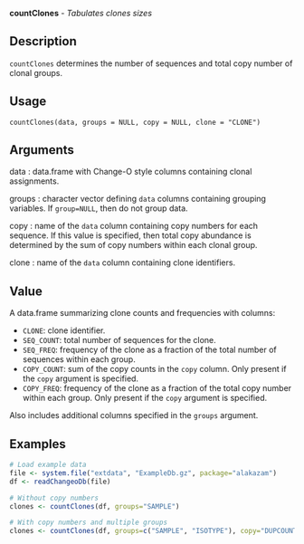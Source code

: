 





**countClones** - *Tabulates clones sizes*

Description
--------------------

`countClones` determines the number of sequences and total copy number of 
clonal groups.


Usage
--------------------
```
countClones(data, groups = NULL, copy = NULL, clone = "CLONE")
```

Arguments
-------------------

data
:   data.frame with Change-O style columns containing clonal assignments.

groups
:   character vector defining `data` columns containing grouping 
variables. If `group=NULL`, then do not group data.

copy
:   name of the `data` column containing copy numbers for each 
sequence. If this value is specified, then total copy abundance
is determined by the sum of copy numbers within each clonal group.

clone
:   name of the `data` column containing clone identifiers.



Value
-------------------

A data.frame summarizing clone counts and frequencies with columns:

+  `CLONE`:       clone identifier.
+  `SEQ_COUNT`:   total number of sequences for the clone.
+  `SEQ_FREQ`:    frequency of the clone as a fraction of the total
number of sequences within each group.
+  `COPY_COUNT`:  sum of the copy counts in the `copy` column.
Only present if the `copy` argument is 
specified.
+  `COPY_FREQ`:   frequency of the clone as a fraction of the total
copy number within each group. Only present if 
the `copy` argument is specified.

Also includes additional columns specified in the `groups` argument.



Examples
-------------------

```R
# Load example data
file <- system.file("extdata", "ExampleDb.gz", package="alakazam")
df <- readChangeoDb(file)

# Without copy numbers
clones <- countClones(df, groups="SAMPLE")

# With copy numbers and multiple groups
clones <- countClones(df, groups=c("SAMPLE", "ISOTYPE"), copy="DUPCOUNT")
```





